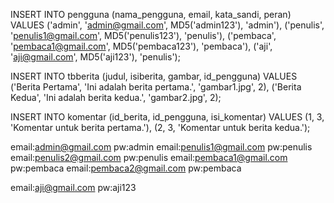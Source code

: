 INSERT INTO pengguna (nama_pengguna, email, kata_sandi, peran) VALUES
('admin', 'admin@gmail.com', MD5('admin123'), 'admin'),
('penulis', 'penulis1@gmail.com', MD5('penulis123'), 'penulis'),
('pembaca', 'pembaca1@gmail.com', MD5('pembaca123'), 'pembaca'),
('aji', 'aji@gmail.com', MD5('aji123'), 'penulis');


INSERT INTO tbberita (judul, isiberita, gambar, id_pengguna) VALUES
('Berita Pertama', 'Ini adalah berita pertama.', 'gambar1.jpg', 2),
('Berita Kedua', 'Ini adalah berita kedua.', 'gambar2.jpg', 2);


INSERT INTO komentar (id_berita, id_pengguna, isi_komentar) VALUES
(1, 3, 'Komentar untuk berita pertama.'),
(2, 3, 'Komentar untuk berita kedua.');

email:admin@gmail.com
pw:admin
email:penulis1@gmail.com
pw:penulis
email:penulis2@gmail.com
pw:penulis
email:pembaca1@gmail.com
pw:pembaca
email:pembaca2@gmail.com
pw:pembaca

email:aji@gmail.com
pw:aji123